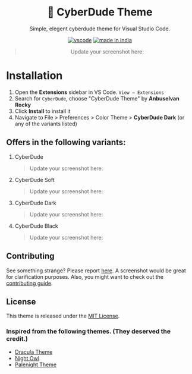 <div align="center">

# 🎡 CyberDude Theme

Simple, elegent cyberdude theme for Visual Studio Code.

[![vscode](https://img.shields.io/badge/vscode-v1.12+-373277.svg?style=for-the-badge)](https://code.visualstudio.com/updates/v1_12) [![made in india](https://img.shields.io/badge/made%20in-india-008751.svg?style=for-the-badge)](https://github.com/anburocky3)

> Update your screenshot here:

</div>

# Installation

1. Open the **Extensions** sidebar in VS Code. `View → Extensions`
1. Search for `CyberDude`, choose "CyberDude Theme" by **Anbuselvan Rocky**
1. Click **Install** to install it
1. Navigate to File > Preferences > Color Theme > **CyberDude Dark** (or any of the variants listed)

## Offers in the following variants:

1. CyberDude

   > Update your screenshot here:

2. CyberDude Soft

   > Update your screenshot here:

3. CyberDude Dark

   > Update your screenshot here:

4. CyberDude Black

   > Update your screenshot here:

## Contributing

See something strange? Please report [here](https://github.com/anburocky3/vscode-cyberdude-theme/issues). A screenshot would be great for clarification purposes. Also, you might want to check out the [contributing guide](https://github.com/anburocky3/vscode-cyberdude-theme/blob/master/contributing.md).

## License

This theme is released under the [MIT License](https://github.com/anburocky3/vscode-cyberdude-theme/blob/master/license.md).

### Inspired from the following themes. (They deserved the credit.)

- [Dracula Theme](https://draculatheme.com/)
- [Night Owl](https://marketplace.visualstudio.com/items?itemName=sdras.night-owl)
- [Palenight Theme](https://marketplace.visualstudio.com/items?itemName=whizkydee.material-palenight-theme)
